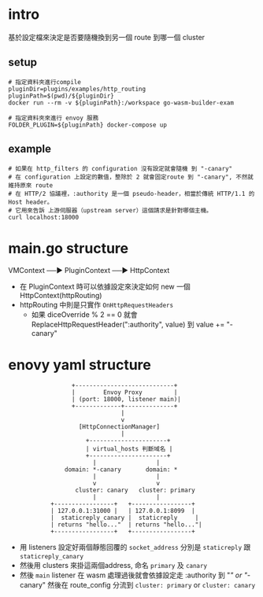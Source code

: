 # intro
基於設定檔來決定是否要隨機換到另一個 route 到哪一個 cluster

## setup
```shell
# 指定資料夾進行compile
pluginDir=plugins/examples/http_routing
pluginPath=$(pwd)/${pluginDir}
docker run --rm -v ${pluginPath}:/workspace go-wasm-builder-exam

# 指定資料夾來進行 envoy 服務
FOLDER_PLUGIN=${pluginPath} docker-compose up
```

## example
```shell
# 如果在 http_filters 的 configuration 沒有設定就會隨機 到 "-canary"
# 在 configuration 上設定的數值，整除於 2 就會固定route 到 "-canary", 不然就維持原來 route
# 在 HTTP/2 協議裡，:authority 是一個 pseudo-header，相當於傳統 HTTP/1.1 的 Host header。
# 它用來告訴 上游伺服器（upstream server）這個請求是針對哪個主機。
curl localhost:18000
```

# main.go structure
VMContext ──▶ PluginContext ──▶ HttpContext
- 在 PluginContext 時可以依據設定來決定如何 new 一個 HttpContext(httpRouting)
- httpRouting 中則是只實作 `OnHttpRequestHeaders`
  - 如果 diceOverride % 2 == 0 就會 ReplaceHttpRequestHeader(":authority", value) 到 value += "-canary"

# enovy yaml structure
```shell
                  +----------------------------+
                  |        Envoy Proxy         |
                  | (port: 18000, listener main)|
                  +-------------+--------------+
                                |
                                v
                    [HttpConnectionManager]
                                |
                      +----------------------+
                      | virtual_hosts 判斷域名 |
                      +----------------------+
                        |                 |
                domain: *-canary       domain: *
                        |                 |
                        v                 v
                   cluster: canary   cluster: primary
                        |                 |
            +-----------------+   +-----------------+
            | 127.0.0.1:31000 |   | 127.0.0.1:8099  |
            |  staticreply_canary |  staticreply     |
            | returns "hello..."  | returns "hello..."|
            +-----------------+   +-----------------+
```
- 用 listeners 設定好兩個靜態回覆的 `socket_address` 分別是 `staticreply` 跟 `staticreply_canary`
- 然後用 clusters 來掛這兩個address, 命名 `primary` 及 `canary`
- 然後 `main` listener 在 wasm 處理過後就會依據設定走 :authority 到 "*" or  "*-canary" 然後在 route_config 分流到 `cluster: primary` or `cluster: canary`